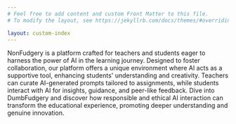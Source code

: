 ```yaml
---
# Feel free to add content and custom Front Matter to this file.
# To modify the layout, see https://jekyllrb.com/docs/themes/#overriding-theme-defaults

layout: custom-index
---
```


NonFudgery is a platform crafted for teachers and students eager to harness the power of AI in the learning journey. Designed to foster collaboration, our platform offers a unique environment where AI acts as a supportive tool, enhancing students' understanding and creativity. Teachers can curate AI-generated prompts tailored to assignments, while students interact with AI for insights, guidance, and peer-like feedback. Dive into DumbFudgery and discover how responsible and ethical AI interaction can transform the educational experience, promoting deeper understanding and genuine innovation.


